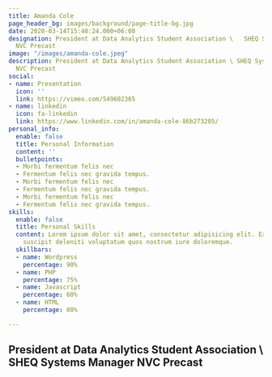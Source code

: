 ```yaml
---
title: Amanda Cole
page_header_bg: images/background/page-title-bg.jpg
date: 2020-03-14T15:40:24.000+06:00
designation: President at Data Analytics Student Association \   SHEQ Systems Manager
  NVC Precast
image: "/images/amanda-cole.jpeg"
description: President at Data Analytics Student Association \ SHEQ Systems Manager
  NVC Precast
social:
- name: Presentation
  icon: ''
  link: https://vimeo.com/549602365
- name: linkedin
  icon: fa-linkedin
  link: https://www.linkedin.com/in/amanda-cole-86b273205/
personal_info:
  enable: false
  title: Personal Information
  content: ''
  bulletpoints:
  - Morbi fermentum felis nec
  - Fermentum felis nec gravida tempus.
  - Morbi fermentum felis nec
  - Fermentum felis nec gravida tempus.
  - Morbi fermentum felis nec
  - Fermentum felis nec gravida tempus.
skills:
  enable: false
  title: Personal Skills
  content: Lorem ipsum dolor sit amet, consectetur adipisicing elit. Excepturi explicabo
    suscipit deleniti voluptatum quos nostrum iure doloremque.
  skillbars:
  - name: Wordpress
    percentage: 90%
  - name: PHP
    percentage: 75%
  - name: Javascript
    percentage: 60%
  - name: HTML
    percentage: 80%

---
```

## President at Data Analytics Student Association \\ SHEQ Systems Manager NVC Precast
